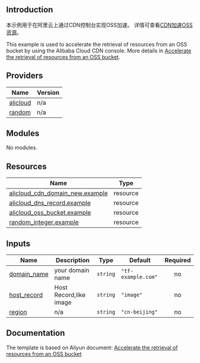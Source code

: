 ## Introduction

<!-- DOCS_DESCRIPTION_CN -->
本示例用于在阿里云上通过CDN控制台实现OSS加速。
详情可查看[CDN加速OSS资源](https://help.aliyun.com/document_detail/123226.html)。
<!-- DOCS_DESCRIPTION_CN -->

<!-- DOCS_DESCRIPTION_EN -->
This example is used to accelerate the retrieval of resources from an OSS bucket by using the Alibaba Cloud CDN console.
More details in [Accelerate the retrieval of resources from an OSS bucket](https://help.aliyun.com/document_detail/123226.html).
<!-- DOCS_DESCRIPTION_EN -->

<!-- BEGIN_TF_DOCS -->
## Providers

| Name | Version |
|------|---------|
| <a name="provider_alicloud"></a> [alicloud](#provider\_alicloud) | n/a |
| <a name="provider_random"></a> [random](#provider\_random) | n/a |

## Modules

No modules.

## Resources

| Name | Type |
|------|------|
| [alicloud_cdn_domain_new.example](https://registry.terraform.io/providers/aliyun/alicloud/latest/docs/resources/cdn_domain_new) | resource |
| [alicloud_dns_record.example](https://registry.terraform.io/providers/aliyun/alicloud/latest/docs/resources/dns_record) | resource |
| [alicloud_oss_bucket.example](https://registry.terraform.io/providers/aliyun/alicloud/latest/docs/resources/oss_bucket) | resource |
| [random_integer.example](https://registry.terraform.io/providers/hashicorp/random/latest/docs/resources/integer) | resource |

## Inputs

| Name | Description | Type | Default | Required |
|------|-------------|------|---------|:--------:|
| <a name="input_domain_name"></a> [domain\_name](#input\_domain\_name) | your domain name | `string` | `"tf-example.com"` | no |
| <a name="input_host_record"></a> [host\_record](#input\_host\_record) | Host Record,like image | `string` | `"image"` | no |
| <a name="input_region"></a> [region](#input\_region) | n/a | `string` | `"cn-beijing"` | no |
<!-- END_TF_DOCS -->

## Documentation
<!-- docs-link --> 

The template is based on Aliyun document: [Accelerate the retrieval of resources from an OSS bucket](https://help.aliyun.com/document_detail/123226.html) 

<!-- docs-link --> 